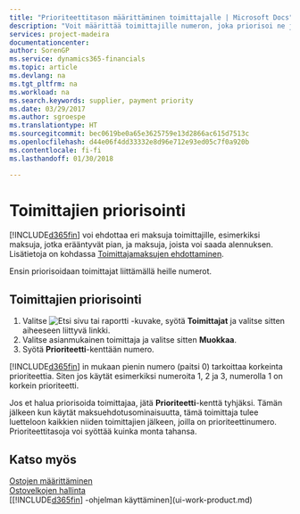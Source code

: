 ```yaml
---
title: "Prioriteettitason määrittäminen toimittajalle | Microsoft Docs"
description: "Voit määrittää toimittajille numeron, joka priorisoi ne ja helpottaa maksuehdotuksia Finance and Operations, Business editionissa."
services: project-madeira
documentationcenter: 
author: SorenGP
ms.service: dynamics365-financials
ms.topic: article
ms.devlang: na
ms.tgt_pltfrm: na
ms.workload: na
ms.search.keywords: supplier, payment priority
ms.date: 03/29/2017
ms.author: sgroespe
ms.translationtype: HT
ms.sourcegitcommit: bec0619be0a65e3625759e13d2866ac615d7513c
ms.openlocfilehash: d44e06f4dd33332e8d96e712e93ed05c7f0a920b
ms.contentlocale: fi-fi
ms.lasthandoff: 01/30/2018

---
```

# <a name="prioritize-vendors"></a>Toimittajien priorisointi
[!INCLUDE[d365fin](includes/d365fin_md.md)]  voi ehdottaa eri maksuja toimittajille, esimerkiksi maksuja, jotka erääntyvät pian, ja maksuja, joista voi saada alennuksen. Lisätietoja on kohdassa [Toimittajamaksujen ehdottaminen](payables-how-suggest-vendor-payments.md).

Ensin priorisoidaan toimittajat liittämällä heille numerot.

## <a name="to-prioritize-vendors"></a>Toimittajien priorisointi
1. Valitse ![Etsi sivu tai raportti](media/ui-search/search_small.png "Etsi sivu tai raportti -kuvake") -kuvake, syötä **Toimittajat** ja valitse sitten aiheeseen liittyvä linkki.
2. Valitse asianmukainen toimittaja ja valitse sitten **Muokkaa**.
3. Syötä **Prioriteetti**-kenttään numero.

[!INCLUDE[d365fin](includes/d365fin_md.md)] in mukaan pienin numero (paitsi 0) tarkoittaa korkeinta prioriteettia. Siten jos käytät esimerkiksi numeroita 1, 2 ja 3, numerolla 1 on korkein prioriteetti.

Jos et halua priorisoida toimittajaa, jätä **Prioriteetti**-kenttä tyhjäksi. Tämän jälkeen kun käytät maksuehdotusominaisuutta, tämä toimittaja tulee luetteloon kaikkien niiden toimittajien jälkeen, joilla on prioriteettinumero. Prioriteettitasoja voi syöttää kuinka monta tahansa.

## <a name="see-also"></a>Katso myös
[Ostojen määrittäminen](purchasing-setup-purchasing.md)  
[Ostovelkojen hallinta](payables-manage-payables.md)  
[[!INCLUDE[d365fin](includes/d365fin_md.md)] -ohjelman käyttäminen](ui-work-product.md)

